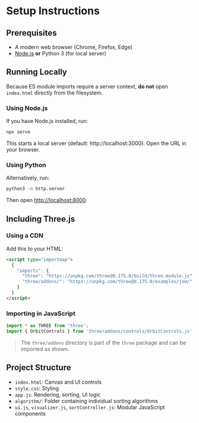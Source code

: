 # Setup Instructions

## Prerequisites

- A modern web browser (Chrome, Firefox, Edge)
- [Node.js](https://nodejs.org/) **or** Python 3 (for local server)

## Running Locally

Because ES module imports require a server context, **do not** open `index.html` directly from the filesystem.

### Using Node.js

If you have Node.js installed, run:

```bash
npx serve
```

This starts a local server (default: http://localhost:3000). Open the URL in your browser.

### Using Python

Alternatively, run:

```bash
python3 -m http.server
```

Then open [http://localhost:8000](http://localhost:8000).

## Including Three.js

### Using a CDN

Add this to your HTML:

```html
<script type="importmap">
  {
    "imports": {
      "three": "https://unpkg.com/three@0.175.0/build/three.module.js",
      "three/addons/": "https://unpkg.com/three@0.175.0/examples/jsm/"
    }
  }
</script>
```

### Importing in JavaScript

```js
import * as THREE from 'three';
import { OrbitControls } from 'three/addons/controls/OrbitControls.js';
```

> The `three/addons` directory is part of the `three` package and can be imported as shown.

## Project Structure

- `index.html`: Canvas and UI controls
- `style.css`: Styling
- `app.js`: Rendering, sorting, UI logic
- `algorithm/`: Folder containing individual sorting algorithms
- `ui.js`, `visualizer.js`, `sortController.js`: Modular JavaScript components